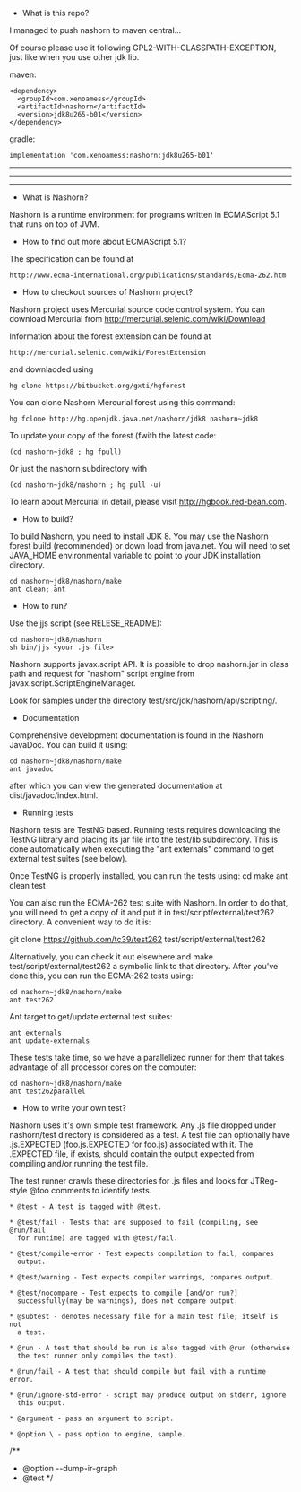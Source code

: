 - What is this repo?

I managed to push nashorn to maven central...

Of course please use it following GPL2-WITH-CLASSPATH-EXCEPTION,
just like when you use other jdk lib.

maven:

```
<dependency>
  <groupId>com.xenoamess</groupId>
  <artifactId>nashorn</artifactId>
  <version>jdk8u265-b01</version>
</dependency>
```

gradle:

```
implementation 'com.xenoamess:nashorn:jdk8u265-b01'
```

----------
----------
----------

- What is Nashorn?

Nashorn is a runtime environment for programs written in ECMAScript 5.1
that runs on top of JVM.

- How to find out more about ECMAScript 5.1?

The specification can be found at

    http://www.ecma-international.org/publications/standards/Ecma-262.htm

- How to checkout sources of Nashorn project?

Nashorn project uses Mercurial source code control system. You can
download Mercurial from http://mercurial.selenic.com/wiki/Download

Information about the forest extension can be found at

    http://mercurial.selenic.com/wiki/ForestExtension

and downlaoded using

    hg clone https://bitbucket.org/gxti/hgforest

You can clone Nashorn Mercurial forest using this command:

    hg fclone http://hg.openjdk.java.net/nashorn/jdk8 nashorn~jdk8
    
To update your copy of the forest (fwith the latest code:

    (cd nashorn~jdk8 ; hg fpull)
    
Or just the nashorn subdirectory with

    (cd nashorn~jdk8/nashorn ; hg pull -u)
    
To learn about Mercurial in detail, please visit http://hgbook.red-bean.com.

- How to build?

To build Nashorn, you need to install JDK 8. You may use the Nashorn
forest build (recommended) or down load from java.net.  You will need to
set JAVA_HOME environmental variable to point to your JDK installation
directory.

    cd nashorn~jdk8/nashorn/make
    ant clean; ant

- How to run?

Use the jjs script (see RELESE_README):

    cd nashorn~jdk8/nashorn
    sh bin/jjs <your .js file>

Nashorn supports javax.script API. It is possible to drop nashorn.jar in
class path and request for "nashorn" script engine from
javax.script.ScriptEngineManager. 

Look for samples under the directory test/src/jdk/nashorn/api/scripting/.

- Documentation

Comprehensive development documentation is found in the Nashorn JavaDoc. You can
build it using:

    cd nashorn~jdk8/nashorn/make
    ant javadoc
    
after which you can view the generated documentation at dist/javadoc/index.html.

- Running tests

Nashorn tests are TestNG based. Running tests requires downloading the
TestNG library and placing its jar file into the test/lib subdirectory. This is
done automatically when executing the "ant externals" command to get external
test suites (see below).

Once TestNG is properly installed, you can run the tests using:
    cd make
    ant clean test
    
You can also run the ECMA-262 test suite with Nashorn. In order to do
that, you will need to get a copy of it and put it in
test/script/external/test262 directory. A convenient way to do it is:

   git clone https://github.com/tc39/test262 test/script/external/test262
    
Alternatively, you can check it out elsewhere and make
test/script/external/test262 a symbolic link to that directory. After
you've done this, you can run the ECMA-262 tests using:

    cd nashorn~jdk8/nashorn/make
    ant test262

Ant target to get/update external test suites:

    ant externals
    ant update-externals
    
These tests take time, so we have a parallelized runner for them that
takes advantage of all processor cores on the computer:

    cd nashorn~jdk8/nashorn/make
    ant test262parallel
    
- How to write your own test?

Nashorn uses it's own simple test framework. Any .js file dropped under
nashorn/test directory is considered as a test. A test file can
optionally have .js.EXPECTED (foo.js.EXPECTED for foo.js) associated
with it. The .EXPECTED file, if exists, should contain the output
expected from compiling and/or running the test file.

The test runner crawls these directories for .js files and looks for
JTReg-style @foo comments to identify tests.

    * @test - A test is tagged with @test.

    * @test/fail - Tests that are supposed to fail (compiling, see @run/fail
      for runtime) are tagged with @test/fail.

    * @test/compile-error - Test expects compilation to fail, compares
      output.

    * @test/warning - Test expects compiler warnings, compares output.

    * @test/nocompare - Test expects to compile [and/or run?]
      successfully(may be warnings), does not compare output.

    * @subtest - denotes necessary file for a main test file; itself is not
      a test.

    * @run - A test that should be run is also tagged with @run (otherwise
      the test runner only compiles the test).

    * @run/fail - A test that should compile but fail with a runtime error.

    * @run/ignore-std-error - script may produce output on stderr, ignore
      this output.

    * @argument - pass an argument to script.

    * @option \ - pass option to engine, sample.

/**
 * @option --dump-ir-graph
 * @test
 */
